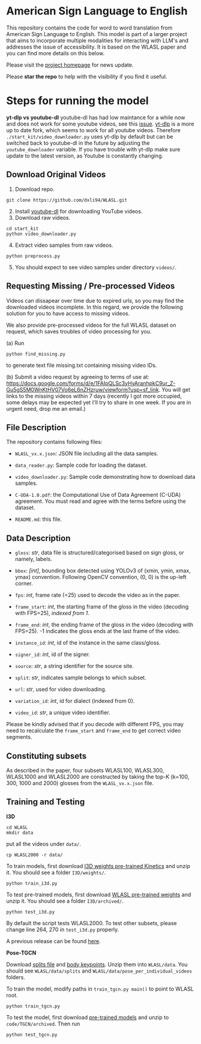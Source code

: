 American Sign Language to English
============================================================================================

This repository contains the code for word to word translation from American Sign Language to English. This model is part of a larger project that aims to incorporate multiple modalities
for interacting with LLM's and addresses the issue of accessibility. It is based on the WLASL paper and you can find more details on this below.

Please visit the [project homepage](https://dxli94.github.io/WLASL/) for news update.

Please **star the repo** to help with the visibility if you find it useful.

# Steps for running the model

**yt-dlp vs youtube-dl** youtube-dl has had low maintance for a while now and does not work for some youtube videos, see this [issue](https://github.com/ytdl-org/youtube-dl/issues/30568).
[yt-dlp](https://github.com/yt-dlp/yt-dlp) is a more up to date fork, which seems to work for all youtube videos. Therefore `./start_kit/video_downloader.py` uses yt-dlp by default but can be switched back to youtube-dl in the future by adjusting the `youtube_downloader` variable.
If you have trouble with yt-dlp make sure update to the latest version, as Youtube is constantly changing.

Download Original Videos
-----------------
1. Download repo.
```
git clone https://github.com/dxli94/WLASL.git
```

2. Install [youtube-dl](https://github.com/ytdl-org/youtube-dl) for downloading YouTube videos.
3. Download raw videos.
```
cd start_kit
python video_downloader.py
```
4. Extract video samples from raw videos.
```
python preprocess.py
```
5. You should expect to see video samples under directory ```videos/```.

Requesting Missing / Pre-processed Videos
-----------------

Videos can dissapear over time due to expired urls, so you may find the downloaded videos incomplete. In this regard, we provide the following solution for you to have access to missing videos.

We also provide pre-processed videos for the full WLASL dataset on request, which saves troubles of video processing for you.

 (a) Run
```
python find_missing.py
```
to generate text file missing.txt containing missing video IDs.

 (b)  Submit a video request by agreeing to terms of use at:  https://docs.google.com/forms/d/e/1FAIpQLSc3yHyAranhpkC9ur_Z-Gu5gS5M0WnKtHV07Vo6eL6nZHzruw/viewform?usp=sf_link. You will get links to the missing videos within 7 days (recently I got more occupied, some delays may be expected yet I'll try to share in one week. If you are in urgent need, drop me an email.)

File Description
-----------------
The repository contains following files:

 * `WLASL_vx.x.json`: JSON file including all the data samples.

 * `data_reader.py`: Sample code for loading the dataset.

 * `video_downloader.py`: Sample code demonstrating how to download data samples.

 * `C-UDA-1.0.pdf`: the Computational Use of Data Agreement (C-UDA) agreement. You must read and agree with the terms before using the dataset.

 * `README.md`: this file.


Data Description
-----------------

* `gloss`: *str*, data file is structured/categorised based on sign gloss, or namely, labels.

* `bbox`: *[int]*, bounding box detected using YOLOv3 of (xmin, ymin, xmax, ymax) convention. Following OpenCV convention, (0, 0) is the up-left corner.

* `fps`: *int*, frame rate (=25) used to decode the video as in the paper.

* `frame_start`: *int*, the starting frame of the gloss in the video (decoding
with FPS=25), *indexed from 1*.

* `frame_end`: *int*, the ending frame of the gloss in the video (decoding with FPS=25). -1 indicates the gloss ends at the last frame of the video.

* `instance_id`: *int*, id of the instance in the same class/gloss.

* `signer_id`: *int*, id of the signer.

* `source`: *str*, a string identifier for the source site.

* `split`: *str*, indicates sample belongs to which subset.

* `url`: *str*, used for video downloading.

* `variation_id`: *int*, id for dialect (indexed from 0).

* `video_id`: *str*, a unique video identifier.

Please be kindly advised that if you decode with different FPS, you may need to recalculate the `frame_start` and `frame_end` to get correct video segments.

Constituting subsets
---------------
As described in the paper, four subsets WLASL100, WLASL300, WLASL1000 and WLASL2000 are constructed by taking the top-K (k=100, 300, 1000 and 2000) glosses from the `WLASL_vx.x.json` file.


Training and Testing
---------------
**I3D**

```
cd WLASL
mkdir data
```
put all the videos under ```data/```.
```
cp WLASL2000 -r data/
```
To train models, first download [I3D weights pre-trained Kinetics](https://drive.google.com/file/d/1JgTRHGBRCHyHRT_rAF0fOjnfiFefXkEd/view?usp=sharing) and unzip it. You should see a folder ```I3D/weights/```.

```
python train_i3d.py
```
To test pre-trained models, first download [WLASL pre-trained weights](https://drive.google.com/file/d/1jALimVOB69ifYkeT0Pe297S1z4U3jC48/view?usp=sharing) and unzip it. You should see a folder ```I3D/archived/```.

```
python test_i3d.py
```
By default the script tests WLASL2000. To test other subsets, please change line 264, 270 in ```test_i3d.py``` properly.

A previous release can be found [here](https://drive.google.com/file/d/1vktQxvRHNS9psOQVKx5-dsERlmiYFRXC/view).


**Pose-TGCN**

Download [splits file](https://drive.google.com/file/d/16CWkbMLyEbdBkrxAPaxSXFP_aSxKzNN4/view?usp=sharing) and [body keypoints](https://drive.google.com/file/d/1k5mfrc2g4ZEzzNjW6CEVjLvNTZcmPanB/view?usp=sharing). Unzip them into ```WLASL/data```. You should see ```WLASL/data/splits``` and ```WLASL/data/pose_per_individual_videos``` folders.

To train the model, modify paths in ```train_tgcn.py main()``` to point to WLASL root.
```
python train_tgcn.py
```

To test the model, first download [pre-trained models](https://drive.google.com/file/d/1dzvocsaylRsjqaY4r_lyRihPZn0I6AA_/view?usp=sharing) and unzip to ```code/TGCN/archived```. Then run
```
python test_tgcn.py
```


